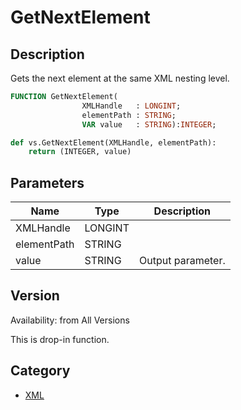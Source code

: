 # GetNextElement

## Description
Gets the next element at the same XML nesting level.

```pascal
FUNCTION GetNextElement(
				XMLHandle   : LONGINT;
				elementPath : STRING;
				VAR value   : STRING):INTEGER;
```

```python
def vs.GetNextElement(XMLHandle, elementPath):
    return (INTEGER, value)
```

## Parameters
|Name|Type|Description|
|---|---|---|
|XMLHandle|LONGINT|   |
|elementPath|STRING|   |
|value|STRING|Output parameter.|

## Version
Availability: from All Versions

This is drop-in function.

## Category
* [XML](../Categories/XML.md)
